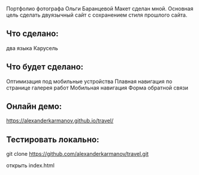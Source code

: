 Портфолио фотографа Ольги Баранцевой
Макет сделан мной. Основная цель сделать двуязычный сайт с сохранением стиля прошлого сайта.   

## Что сделано:
два языка
Карусель

## Что будет сделано:
Оптимизация под мобильные устройства
Плавная навигация по странице
галерея работ
Мобильная навигация
Форма обратной связи

## Онлайн демо:
https://alexanderkarmanov.github.io/travel/

## Тестировать локально:
git clone https://github.com/alexanderkarmanov/travel.git

открыть index.html
